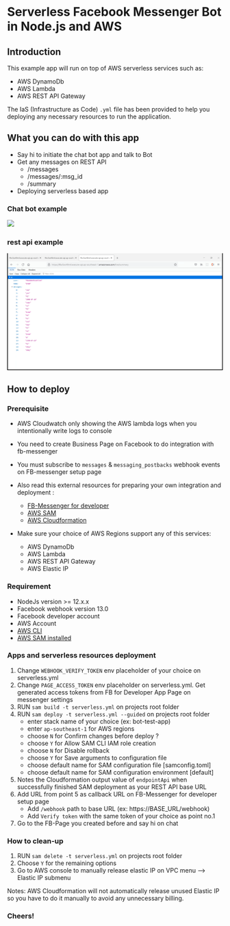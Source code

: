 # Serverless Facebook Messenger Bot in Node.js and AWS

## Introduction

This example app will run on top of AWS serverless services such as:

- AWS DynamoDb
- AWS Lambda
- AWS REST API Gateway

The IaS (Infrastructure as Code) `.yml` file has been provided to help you deploying any necessary resources to run the application.

## What you can do with this app

- Say hi to initiate the chat bot app and talk to Bot
- Get any messages on REST API
  - /messages
  - /messages/:msg_id
  - /summary
- Deploying serverless based app

### Chat bot example

![](/gif/chat-bot.gif)

### rest api example

![](/gif/rest-api.gif)

## How to deploy

### Prerequisite

- AWS Cloudwatch only showing the AWS lambda logs when you intentionally write logs to console
- You need to create Business Page on Facebook to do integration with fb-messenger
- You must subscribe to `messages` & `messaging_postbacks` webhook events on FB-messenger setup page
- Also read this external resources for preparing your own integration and deployment :

  - [FB-Messenger for developer](https://developers.facebook.com/docs/messenger-platform/getting-started)
  - [AWS SAM](https://docs.aws.amazon.com/serverless-application-model/latest/developerguide/what-is-sam.html)
  - [AWS Cloudformation](https://docs.aws.amazon.com/AWSCloudFormation/latest/UserGuide/Welcome.html)

- Make sure your choice of AWS Regions support any of this services:

  - AWS DynamoDb
  - AWS Lambda
  - AWS REST API Gateway
  - AWS Elastic IP

### Requirement

- NodeJs version >= 12.x.x
- Facebook webhook version 13.0
- Facebook developer account
- AWS Account
- [AWS CLI](https://aws.amazon.com/cli/)
- [AWS SAM installed](https://docs.aws.amazon.com/serverless-application-model/latest/developerguide/what-is-sam.html)

### Apps and serverless resources deployment

1. Change `WEBHOOK_VERIFY_TOKEN` env placeholder of your choice on serverless.yml
2. Change `PAGE_ACCESS_TOKEN` env placeholder on serverless.yml. Get generated access tokens from FB for Developer App Page on messenger settings 
3. RUN `sam build -t serverless.yml` on projects root folder
4. RUN `sam deploy -t serverless.yml --guided` on projects root folder
   - enter stack name of your choice (ex: bot-test-app)
   - enter `ap-southeast-1` for AWS regions
   - choose `N` for Confirm changes before deploy ?
   - choose `Y` for Allow SAM CLI IAM role creation
   - choose `N` for Disable rollback
   - choose `Y` for Save arguments to configuration file
   - choose default name for SAM configuration file [samconfig.toml]
   - choose default name for SAM configuration environment [default]
5. Notes the Cloudformation output value of `endpointApi` when successfully finished SAM deployment as your REST API base URL
6. Add URL from point 5 as callback URL on FB-Messenger for developer setup page
   - Add `/webhook` path to base URL (ex: https://BASE_URL/webhook)
   - Add `Verify token` with the same token of your choice as point no.1 
7. Go to the FB-Page you created before and say hi on chat

### How to clean-up

1. RUN `sam delete -t serverless.yml` on projects root folder
2. Choose `Y` for the remaining options
3. Go to AWS console to manually release elastic IP on VPC menu --> Elastic IP submenu

Notes: AWS Cloudformation will not automatically release unused Elastic IP so you have to do it manually to avoid any unnecessary billing.

### Cheers!
